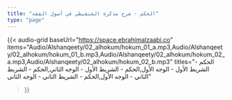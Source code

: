 ```yaml
---
title: "الحكم - شرح مذكرة الشنقيطي في أصول الفقه"
type: "page"
--- 
```


{{< audio-grid 
  baseUrl="https://space.ebrahimalzaabi.co"
  items="Audio/Alshanqeety/02_alhokum/hokum_01_a.mp3,Audio/Alshanqeety/02_alhokum/hokum_01_b.mp3,Audio/Alshanqeety/02_alhokum/hokum_02_a.mp3,Audio/Alshanqeety/02_alhokum/hokum_02_b.mp3"
  titles="الحكم - الشريط الأول - الوجه الأول,الحكم - الشريط الأول - الوجه الثاني,الحكم - الشريط الثاني - الوجه الأول,الحكم - الشريط الثاني - الوجه الثاني"
>}} 